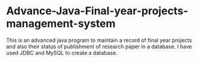 # Advance-Java-Final-year-projects-management-system
This is an advanced java program to maintain a record of final year projects and also their status of publishment of research paper in a database. I have used JDBC and MySQL to create a database.
